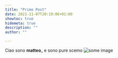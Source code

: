 ```yaml
---
title: "Primo Post"
date: 2021-11-07T20:19:06+01:00
showtoc: true
hidemeta: true
description: ""
author: ""

---
```



Ciao sono __matteo___ 
e sono pure scemo
![some image](/MatSite/images/aa.jpg)
